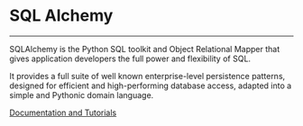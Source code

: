 
# SQL Alchemy

-----------

SQLAlchemy is the Python SQL toolkit and Object Relational Mapper that gives application developers the full power and flexibility of SQL.

It provides a full suite of well known enterprise-level persistence patterns, designed for efficient and high-performing database access, adapted into a simple and Pythonic domain language.

[Documentation and Tutorials](https://www.sqlalchemy.org/library.html#tutorials)
